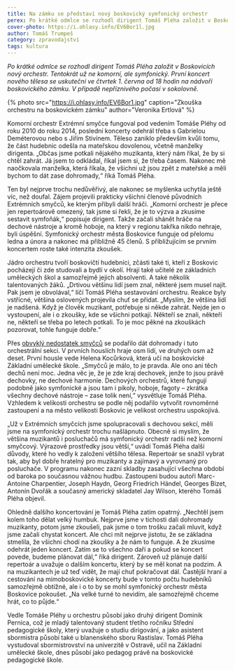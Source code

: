 ```yaml
---
title: Na zámku se představí nový boskovický symfonický orchestr
perex: Po krátké odmlce se rozhodl dirigent Tomáš Pléha založit v Boskovicích nový orchestr. Tentokrát už ne komorní, ale symfonický.
cover-photo: https://i.ohlasy.info/EV6Bor1l.jpg
author: Tomáš Trumpeš
category: zpravodajství
tags: kultura
---
```


*Po krátké odmlce se rozhodl dirigent Tomáš Pléha založit v Boskovicích nový orchestr. Tentokrát už ne komorní, ale symfonický. První koncert nového tělesa se uskuteční ve čtvrtek 1. června od 18 hodin na nádvoří boskovického zámku. V případě nepříznivého počasí v sokolovně.*

{% photo src="https://i.ohlasy.info/EV6Bor1.jpg" caption="Zkouška orchestru na boskovickém zámku" author="Veronika Ertlová" %} 

Komorní orchestr Extrémní smyčce fungoval pod vedením Tomáše Pléhy od roku 2010 do roku 2014, poslední koncerty odehrál třeba s Gabrielou Deméterovou nebo s Jiřím Stivínem. Těleso zaniklo především kvůli tomu, že část hudebnic odešla na mateřskou dovolenou, včetně manželky dirigenta. „Občas jsme potkali nějakého muzikanta, který nám říkal, že by si chtěl zahrát. Já jsem to odkládal, říkal jsem si, že třeba časem. Nakonec mě naočkovala manželka, která říkala, že všichni už jsou zpět z mateřské a měli bychom to dát zase dohromady,“ říká Tomáš Pléha.

Ten byl nejprve trochu nedůvěřivý, ale nakonec se myšlenka uchytila ještě víc, než doufal. Zájem projevili prakticky všichni členové původních Extrémních smyčců, ke kterým přibyli další hráči. „Komorní orchestr je přece jen repertoárově omezený, tak jsme si řekli, že je to výzva a zkusíme sestavit symfoňák,“ popisuje dirigent. Takže začali shánět hráče na dechové nástroje a kromě hoboje, na který v regionu takřka nikdo nehraje, byli úspěšní. Symfonický orchestr města Boskovice funguje od přelomu ledna a února a nakonec má přibližně 45 členů. S přibližujícím se prvním koncertem roste také intenzita zkoušek.

Jádro orchestru tvoří boskovičtí hudebníci, zčásti také ti, kteří z Boskovic pocházejí či zde studovali a bydlí v okolí. Hrají také učitelé ze základních uměleckých škol a samozřejmě jejich absolventi. A také několik talentovaných žáků. „Drtivou většinu lidí jsem znal, některé jsem musel najít. Pak jsem je obvolával,“ líčí Tomáš Pléha sestavování orchestru. Reakce byly vstřícné, většina oslovených projevila chuť se přidat. „Myslím, že většina lidí je nadšená. Když je člověk muzikant, potřebuje si někde zahrát. Nejde jen o vystoupení, ale i o zkoušky, kde se všichni potkají. Někteří se znali, někteří ne, někteří se třeba po letech potkali. To je moc pěkné na zkouškách pozorovat, tohle funguje dobře.“

Přes [obvyklý nedostatek smyčců](http://www.ohlasy.info/clanky/2016/02/rozhovor-nerud-ostry.html) se podařilo dát dohromady i tuto orchestrální sekci. V prvních houslích hraje osm lidí, ve druhých osm až deset. První housle vede Helena Kocůrková, která učí na boskovické Základní umělecké škole. „Smyčců je málo, to je pravda. Ale ono ani těch dechů není moc. Jedna věc je, že je zde kraj dechovek, jenže to jsou právě dechovky, ne dechové harmonie. Dechových orchestrů, které fungují podobně jako symfonické a jsou tam i pikoly, hoboje, fagoty – zkrátka všechny dechové nástroje – zase tolik není,“ vysvětluje Tomáš Pléha. Vzhledem k velikosti orchestru se podle něj podařilo vytvořit rovnoměrné zastoupení a na město velikosti Boskovic je velikost orchestru uspokojivá.

„Už v Extrémních smyčcích jsme spolupracovali s dechovou sekcí, měli jsme na symfonický orchestr trochu našlápnuto. Obecně si myslím, že většina muzikantů i posluchačů má symfonický orchestr radši než komorní smyčcový. Výrazové prostředky jsou větší,“ uvádí Tomáš Pléha další důvody, které ho vedly k založení většího tělesa. Repertoár se snažil vybrat tak, aby byl dobře hratelný pro muzikanty a zajímavý a vyrovnaný pro posluchače. V programu nakonec zazní skladby zasahující všechna období od baroka po současnou vážnou hudbu. Zastoupeni budou autoři Marc-Antoine Charpentier, Joseph Haydn, Georg Friedrich Händel, Georges Bizet, Antonín Dvořák a současný americký skladatel Jay Wilson, kterého Tomáš Pléha objevil.

Ohledně dalšího koncertování je Tomáš Pléha zatím opatrný. „Nechtěl jsem kolem toho dělat velký humbuk. Nejprve jsme v tichosti dali dohromady muzikanty, potom jsme zkoušeli, pak jsme o tom trošku začali mluvit, když jsme začali chystat koncert. Ale chci mít nejprve jistotu, že se základna stmelila, že všichni chodí na zkoušky a že nám to funguje. A že zkusíme odehrát jeden koncert. Zatím se to všechno daří a pokud se koncert povede, budeme plánovat dál,“ říká dirigent. Zároveň už plánuje další repertoár a uvažuje o dalším koncertu, který by se měl konat na podzim. A na muzikantech je už teď vidět, že mají chuť pokračovat dál. Častější hraní a cestování na mimoboskovické koncerty bude v tomto počtu hudebníků samozřejmě obtížné, ale i o to by se mohl symfonický orchestr města Boskovice pokoušet. „Na velké turné to nevidím, ale samozřejmě chceme hrát, co to půjde.“

Vedle Tomáše Pléhy u orchestru působí jako druhý dirigent Dominik Pernica, což je mladý talentovaný student třetího ročníku Střední pedagogické školy, který uvažuje o studiu dirigování, a jako asistent sbormistra působí také u blanenského sboru Rastislav. Tomáš Pléha vystudoval sbormistrovství na univerzitě v Ostravě, učil na Základní umělecké škole, dnes působí jako pedagog právě na boskovické pedagogické škole.
